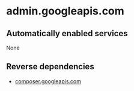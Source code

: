 # admin.googleapis.com

## Automatically enabled services

None

## Reverse dependencies

* [composer.googleapis.com](../composer.googleapis.com/)
